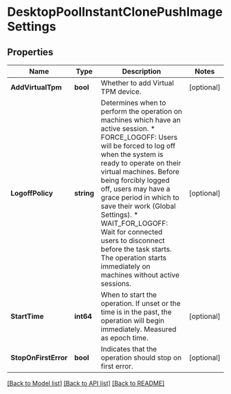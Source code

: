 # DesktopPoolInstantClonePushImageSettings

## Properties

Name | Type | Description | Notes
------------ | ------------- | ------------- | -------------
**AddVirtualTpm** | **bool** | Whether to add Virtual TPM device. | [optional] 
**LogoffPolicy** | **string** | Determines when to perform the operation on machines which have an active session. * FORCE_LOGOFF: Users will be forced to log off when the system is ready to operate on their virtual machines. Before being forcibly logged off, users may have a grace period in which to save their work (Global Settings). * WAIT_FOR_LOGOFF: Wait for connected users to disconnect before the task starts. The operation starts immediately on machines without active sessions. | [optional] 
**StartTime** | **int64** | When to start the operation. If unset or the time is in the past, the operation will begin immediately. Measured as epoch time. | [optional] 
**StopOnFirstError** | **bool** | Indicates that the operation should stop on first error. | [optional] 

[[Back to Model list]](../README.md#documentation-for-models) [[Back to API list]](../README.md#documentation-for-api-endpoints) [[Back to README]](../README.md)


